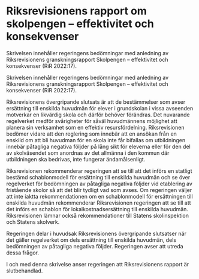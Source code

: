 # Riksrevisionens rapport om skolpengen – effektivitet och konsekvenser

Skrivelsen innehåller regeringens bedömningar med anledning av Riksrevisionens
granskningsrapport Skolpengen – effektivitet och konsekvenser (RiR 2022:17).

Skrivelsen innehåller regeringens bedömningar med anledning av Riksrevisionens
granskningsrapport Skolpengen – effektivitet och konsekvenser (RiR 2022:17).

Riksrevisionens övergripande slutsats är att de bestämmelser som avser ersättning till enskilda huvudmän för elever i grundskolan i vissa avseenden motverkar en likvärdig skola och därför behöver förändras. Det nuvarande regelverket medför svårigheter för såväl huvudmännens möjlighet att planera sin verksamhet som en effektiv resursfördelning. Riksrevisionen bedömer vidare att den reglering som innebär att en ansökan från en enskild om att bli huvudman för en skola inte får bifallas om utbildningen innebär påtagliga negativa följder på lång sikt för eleverna eller för den del av skolväsendet som anordnas av det allmänna i den kommun där utbildningen ska bedrivas, inte fungerar ändamålsenligt.

Riksrevisionen rekommenderar regeringen att se till att det införs en
statligt bestämd schablonmodell för ersättning till enskilda huvudmän och se över regelverket för bedömningen av påtagliga negativa följder vid etablering av fristående skolor så att det blir tydligt vad som avses. Om regeringen väljer att inte iaktta rekommendationen om en schablonmodell för ersättningen till enskilda huvudmän rekommenderar Riksrevisionen regeringen att se till att det införs en schablon för lokalkostnadsersättning till enskilda huvudmän. Riksrevisionen lämnar också rekommendationer till Statens skolinspektion och Statens skolverk.

Regeringen delar i huvudsak Riksrevisionens övergripande slutsatser
när det gäller regelverket om dels ersättning till enskilda huvudmän, dels bedömningen av påtagliga negativa följder. Regeringen avser att utreda dessa frågor.

I och med denna skrivelse anser regeringen att Riksrevisionens rapport är slutbehandlad.
